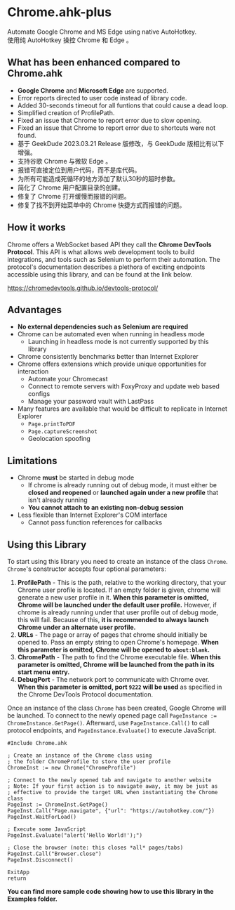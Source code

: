 # Chrome.ahk-plus

Automate Google Chrome and MS Edge using native AutoHotkey.  
使用纯 AutoHotkey 操控 Chrome 和 Edge 。


## What has been enhanced compared to Chrome.ahk
* **Google Chrome** and **Microsoft Edge** are supported.
* Error reports directed to user code instead of library code.
* Added 30-seconds timeout for all funtions that could cause a dead loop.
* Simplified creation of ProfilePath.
* Fixed an issue that Chrome to report error due to slow opening.
* Fixed an issue that Chrome to report error due to shortcuts were not found.
* 基于 GeekDude 2023.03.21 Release 版修改，与 GeekDude 版相比有以下增强。
* 支持谷歌 Chrome 与微软 Edge 。
* 报错可直接定位到用户代码，而不是库代码。
* 为所有可能造成死循环的地方添加了默认30秒的超时参数。
* 简化了 Chrome 用户配置目录的创建。
* 修复了 Chrome 打开缓慢而报错的问题。
* 修复了找不到开始菜单中的 Chrome 快捷方式而报错的问题。


## How it works

Chrome offers a WebSocket based API they call the **Chrome DevTools Protocol**. This API is what allows web development tools to build integrations, and tools such as Selenium to perform their automation. The protocol's documentation describes a plethora of exciting endpoints accessible using this library, and can be found at the link below.

https://chromedevtools.github.io/devtools-protocol/


## Advantages

* **No external dependencies such as Selenium are required**
* Chrome can be automated even when running in headless mode
	* Launching in headless mode is not currently supported by this library
* Chrome consistently benchmarks better than Internet Explorer
* Chrome offers extensions which provide unique opportunities for interaction
	* Automate your Chromecast
	* Connect to remote servers with FoxyProxy and update web based configs
	* Manage your password vault with LastPass
* Many features are available that would be difficult to replicate in Internet Explorer
	* `Page.printToPDF`
	* `Page.captureScreenshot`
	* Geolocation spoofing


## Limitations

* Chrome **must** be started in debug mode
	* If chrome is already running out of debug mode, it must either be **closed and reopened** or **launched again under a new profile** that isn't already running
	* **You cannot attach to an existing non-debug session**
* Less flexible than Internet Explorer's COM interface
	* Cannot pass function references for callbacks


## Using this Library

To start using this library you need to create an instance of the class `Chrome`. `Chrome`'s constructor accepts four optional parameters:

1. **ProfilePath** - This is the path, relative to the working directory, that your Chrome user profile is located. If an empty folder is given, chrome will generate a new user profile in it. **When this parameter is omitted, Chrome will be launched under the default user profile.** However, if chrome is already running under that user profile out of debug mode, this will fail. Because of this, **it is recommended to always launch Chrome under an alternate user profile.**
2. **URLs** - The page or array of pages that chrome should initially be opened to. Pass an empty string to open Chrome's homepage. **When this parameter is omitted, Chrome will be opened to `about:blank`.**
3. **ChromePath** - The path to find the Chrome executable file. **When this parameter is omitted, Chrome will be launched from the path in its start menu entry.**
4. **DebugPort** - The network port to communicate with Chrome over. **When this parameter is omitted, port `9222` will be used** as specified in the Chrome DevTools Protocol documentation.

Once an instance of the class `Chrome` has been created, Google Chrome will be launched. To connect to the newly opened page call `PageInstance := ChromeInstance.GetPage()`. Afterward, use `PageInstance.Call()` to call protocol endpoints, and `PageInstance.Evaluate()` to execute JavaScript.

```AutoHotkey
#Include Chrome.ahk

; Create an instance of the Chrome class using
; the folder ChromeProfile to store the user profile
ChromeInst := new Chrome("ChromeProfile")

; Connect to the newly opened tab and navigate to another website
; Note: If your first action is to navigate away, it may be just as
; effective to provide the target URL when instantiating the Chrome class
PageInst := ChromeInst.GetPage()
PageInst.Call("Page.navigate", {"url": "https://autohotkey.com/"})
PageInst.WaitForLoad()

; Execute some JavaScript
PageInst.Evaluate("alert('Hello World!');")

; Close the browser (note: this closes *all* pages/tabs)
PageInst.Call("Browser.close")
PageInst.Disconnect()

ExitApp
return
```

**You can find more sample code showing how to use this library in the Examples folder.**
